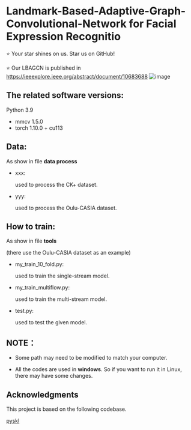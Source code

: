 # Landmark-Based-Adaptive-Graph-Convolutional-Network for Facial Expression Recognitio
⭐️ Your star shines on us. Star us on GitHub!

⭐️ Our LBAGCN is published in https://ieeexplore.ieee.org/abstract/document/10683688
![image](https://github.com/user-attachments/assets/e29b22f9-a13b-48b7-8cfe-e818b579c2dc)


## The related software versions:
Python 3.9

* mmcv 1.5.0 
* torch 1.10.0 + cu113 

## Data:
As show in file **data process**
* xxx:
  
  used to process the CK+ dataset.
* yyy:
  
  used to process the Oulu-CASIA dataset.

## How to train:
As show in file **tools**

(there use the Oulu-CASIA dataset as an example)
* my_train_10_fold.py:

  used to train the single-stream model.
* my_train_multiflow.py:
  
  used to train the multi-stream model.
* test.py:
  
  used to test the given model.

## NOTE：
* Some path may need to be modified to match your computer.

* All the codes are used in **windows**. So if you want to run it in Linux, there may have some changes.

## Acknowledgments
This project is based on the following codebase.

[pyskl](https://github.com/kennymckormick/pyskl])

